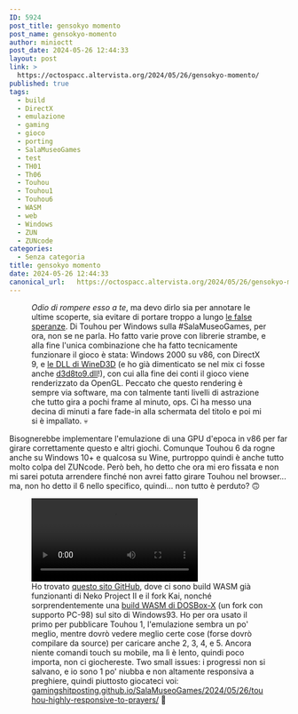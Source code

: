 ```yaml
---
ID: 5924
post_title: gensokyo momento
post_name: gensokyo-momento
author: minioctt
post_date: 2024-05-26 12:44:33
layout: post
link: >
  https://octospacc.altervista.org/2024/05/26/gensokyo-momento/
published: true
tags:
  - build
  - DirectX
  - emulazione
  - gaming
  - gioco
  - porting
  - SalaMuseoGames
  - test
  - TH01
  - Th06
  - Touhou
  - Touhou1
  - Touhou6
  - WASM
  - web
  - Windows
  - ZUN
  - ZUNcode
categories:
  - Senza categoria
title: gensokyo momento
date: 2024-05-26 12:44:33
canonical_url:   https://octospacc.altervista.org/2024/05/26/gensokyo-momento/
---
```

<!-- wp:image {"id":5925,"sizeSlug":"full","linkDestination":"none"} -->
<figure class="wp-block-image size-full"><img src="{{site.cdnurl}}/assets/uploads/2024/05/image-6.png" alt="" class="wp-image-5925"/><figcaption class="wp-element-caption"><em>Odio di rompere esso a te</em>, ma devo dirlo sia per annotare le ultime scoperte, sia evitare di portare troppo a lungo <a href="https://octospacc.altervista.org/2024/05/24/cant-have-x-in-direct/">le false speranze</a>. Di Touhou per Windows sulla #SalaMuseoGames, per ora, non se ne parla. Ho fatto varie prove con librerie strambe, e alla fine l'unica combinazione che ha fatto tecnicamente funzionare il gioco è stata: Windows 2000 su v86, con DirectX 9, e <a href="https://fdossena.com/?p=wined3d/index.frag">le DLL di WineD3D</a> (e ho già dimenticato se nel mix ci fosse anche <a href="https://github.com/crosire/d3d8to9">d3d8to9.dll</a>!), con cui alla fine dei conti il gioco viene renderizzato da OpenGL. Peccato che questo rendering è sempre via software, ma con talmente tanti livelli di astrazione che tutto gira a pochi frame al minuto, ops. Ci ha messo una decina di minuti a fare fade-in alla schermata del titolo e poi mi si è impallato. 💀️</figcaption></figure>
<!-- /wp:image -->

<!-- wp:paragraph -->
<p></p>
<!-- /wp:paragraph -->

<!-- wp:paragraph -->
<p>Bisognerebbe implementare l'emulazione di una GPU d'epoca in v86 per far girare correttamente questo e altri giochi. Comunque Touhou 6 da rogne anche su Windows 10+ e qualcosa su Wine, purtroppo quindi è anche tutto molto colpa del ZUNcode. Però beh, ho detto che ora mi ero fissata e non mi sarei potuta arrendere finché non avrei fatto girare Touhou nel browser... ma, non ho detto il 6 nello specifico, quindi... non tutto è perduto? 🙃️</p>
<!-- /wp:paragraph -->

<!-- wp:paragraph -->
<p></p>
<!-- /wp:paragraph -->

<!-- wp:video {"id":5923} -->
<figure class="wp-block-video"><video controls src="{{site.cdnurl}}/assets/uploads/2024/05/simplescreenrecorder-2024-05-26_11.52.19.mp4"></video><figcaption class="wp-element-caption">Ho trovato <a href="https://yksoft1.github.io/">questo sito GitHub</a>, dove ci sono build WASM già funzionanti di Neko Project II e il fork Kai, nonché sorprendentemente una <a href="https://www.windows93.net/d/programs/dosbox/">build WASM di DOSBox-X</a> (un fork con supporto PC-98) sul sito di Windows93. Ho per ora usato il primo per pubblicare Touhou 1, l'emulazione sembra un po' meglio, mentre dovrò vedere meglio certe cose (forse dovrò compilare da source) per caricare anche 2, 3, 4, e 5. Ancora niente comandi touch su mobile, ma lì è lento, quindi poco importa, non ci giochereste. Two small issues: i progressi non si salvano, e io sono 1 po' niubba e non altamente responsiva a preghiere, quindi piuttosto giocateci voi: <a href="https://gamingshitposting.github.io/SalaMuseoGames/2024/05/26/touhou-highly-responsive-to-prayers/">gamingshitposting.github.io/SalaMuseoGames/2024/05/26/touhou-highly-responsive-to-prayers/</a> 🤗</figcaption></figure>
<!-- /wp:video -->